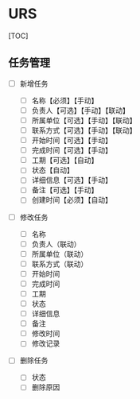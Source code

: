 # URS

[TOC]

## 任务管理

- [ ] 新增任务

  - [ ] 名称【必须】【手动】
  - [ ] 负责人【可选】【手动】【联动】
  - [ ] 所属单位【可选】【手动】【联动】
  - [ ] 联系方式【可选】【手动】【联动】
  - [ ] 开始时间【可选】【手动】
  - [ ] 完成时间【可选】【手动】
  - [ ] 工期【可选】【自动】
  - [ ] 状态【自动】
  - [ ] 详细信息【可选】【手动】
  - [ ] 备注【可选】【手动】
  - [ ] 创建时间【必须】【自动】

- [ ] 修改任务

  - [ ] 名称
  - [ ] 负责人（联动）
  - [ ] 所属单位（联动）
  - [ ] 联系方式（联动）
  - [ ] 开始时间
  - [ ] 完成时间
  - [ ] 工期
  - [ ] 状态
  - [ ] 详细信息
  - [ ] 备注
  - [ ] 修改时间
  - [ ] 修改记录

- [ ] 删除任务

  - [ ] 状态
  - [ ] 删除原因
